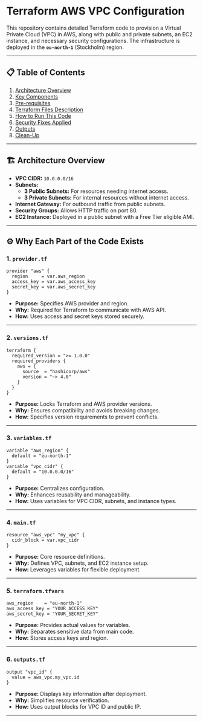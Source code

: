 # Terraform AWS VPC Configuration
This repository contains detailed Terraform code to provision a Virtual Private Cloud (VPC) in AWS, along with public and private subnets, an EC2 instance, and necessary security configurations. The infrastructure is deployed in the **`eu-north-1`** (Stockholm) region.

---

## 📋 Table of Contents
1. [Architecture Overview](#architecture-overview)  
2. [Key Components](#key-components)  
3. [Pre-requisites](#pre-requisites)  
4. [Terraform Files Description](#terraform-files-description)  
5. [How to Run This Code](#how-to-run-this-code)  
6. [Security Fixes Applied](#security-fixes-applied)  
7. [Outputs](#outputs)  
8. [Clean-Up](#clean-up)  

---

## 🏗️ Architecture Overview
- **VPC CIDR:** `10.0.0.0/16`  
- **Subnets:**
  - **3 Public Subnets:** For resources needing internet access.
  - **3 Private Subnets:** For internal resources without internet access.
- **Internet Gateway:** For outbound traffic from public subnets.
- **Security Groups:** Allows HTTP traffic on port 80.
- **EC2 Instance:** Deployed in a public subnet with a Free Tier eligible AMI.

---

## ⚙️ Why Each Part of the Code Exists

### 1. `provider.tf`
```hcl
provider "aws" {
  region     = var.aws_region
  access_key = var.aws_access_key
  secret_key = var.aws_secret_key
}
```
- **Purpose:** Specifies AWS provider and region.
- **Why:** Required for Terraform to communicate with AWS API.
- **How:** Uses access and secret keys stored securely.

---

### 2. `versions.tf`
```hcl
terraform {
  required_version = ">= 1.0.0"
  required_providers {
    aws = {
      source  = "hashicorp/aws"
      version = "~> 4.0"
    }
  }
}
```
- **Purpose:** Locks Terraform and AWS provider versions.
- **Why:** Ensures compatibility and avoids breaking changes.
- **How:** Specifies version requirements to prevent conflicts.

---

### 3. `variables.tf`
```hcl
variable "aws_region" {
  default = "eu-north-1"
}
variable "vpc_cidr" {
  default = "10.0.0.0/16"
}
```
- **Purpose:** Centralizes configuration.
- **Why:** Enhances reusability and manageability.
- **How:** Uses variables for VPC CIDR, subnets, and instance types.

---

### 4. `main.tf`
```hcl
resource "aws_vpc" "my_vpc" {
  cidr_block = var.vpc_cidr
}
```
- **Purpose:** Core resource definitions.
- **Why:** Defines VPC, subnets, and EC2 instance setup.
- **How:** Leverages variables for flexible deployment.

---

### 5. `terraform.tfvars`
```hcl
aws_region    = "eu-north-1"
aws_access_key = "YOUR_ACCESS_KEY"
aws_secret_key = "YOUR_SECRET_KEY"
```
- **Purpose:** Provides actual values for variables.
- **Why:** Separates sensitive data from main code.
- **How:** Stores access keys and region.

---

### 6. `outputs.tf`
```hcl
output "vpc_id" {
  value = aws_vpc.my_vpc.id
}
```
- **Purpose:** Displays key information after deployment.
- **Why:** Simplifies resource verification.
- **How:** Uses output blocks for VPC ID and public IP.

---


